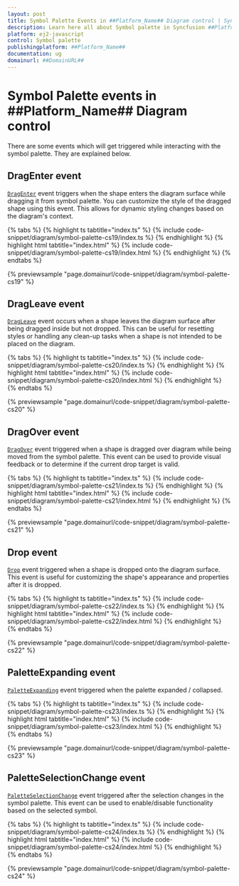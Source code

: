 ```yaml
---
layout: post
title: Symbol Palette Events in ##Platform_Name## Diagram control | Syncfusion
description: Learn here all about Symbol palette in Syncfusion ##Platform_Name## Diagram control of Syncfusion Essential JS 2 and more.
platform: ej2-javascript
control: Symbol palette 
publishingplatform: ##Platform_Name##
documentation: ug
domainurl: ##DomainURL##
---
```


# Symbol Palette events in ##Platform_Name## Diagram control

There are some events which will get triggered while interacting with the symbol palette. They are explained below.

## DragEnter event 

[`DragEnter`](../api/diagram/iDragEnterEventArgs/) event triggers when the shape enters the diagram surface while dragging it from symbol palette. You can customize the style of the dragged shape using this event. This allows for dynamic styling changes based on the diagram's context.

{% tabs %}
{% highlight ts tabtitle="index.ts" %}
{% include code-snippet/diagram/symbol-palette-cs19/index.ts %}
{% endhighlight %}
{% highlight html tabtitle="index.html" %}
{% include code-snippet/diagram/symbol-palette-cs19/index.html %}
{% endhighlight %}
{% endtabs %}
        
{% previewsample "page.domainurl/code-snippet/diagram/symbol-palette-cs19" %}

## DragLeave event

[`DragLeave`](../api/diagram/iDragLeaveEventArgs/) event occurs when a shape leaves the diagram surface after being dragged inside but not dropped. This can be useful for resetting styles or handling any clean-up tasks when a shape is not intended to be placed on the diagram.

{% tabs %}
{% highlight ts tabtitle="index.ts" %}
{% include code-snippet/diagram/symbol-palette-cs20/index.ts %}
{% endhighlight %}
{% highlight html tabtitle="index.html" %}
{% include code-snippet/diagram/symbol-palette-cs20/index.html %}
{% endhighlight %}
{% endtabs %}
        
{% previewsample "page.domainurl/code-snippet/diagram/symbol-palette-cs20" %}

## DragOver event

[`DragOver`](../api/diagram/iDragOverEventArgs/) event triggered when a shape is dragged over diagram while being moved from the symbol palette. This event can be used to provide visual feedback or to determine if the current drop target is valid.

{% tabs %}
{% highlight ts tabtitle="index.ts" %}
{% include code-snippet/diagram/symbol-palette-cs21/index.ts %}
{% endhighlight %}
{% highlight html tabtitle="index.html" %}
{% include code-snippet/diagram/symbol-palette-cs21/index.html %}
{% endhighlight %}
{% endtabs %}
        
{% previewsample "page.domainurl/code-snippet/diagram/symbol-palette-cs21" %}

## Drop event

[`Drop`](../api/diagram/idropeventargs/) event triggered when a shape is dropped onto the diagram surface. This event is useful for customizing the shape's appearance and properties after it is dropped.

{% tabs %}
{% highlight ts tabtitle="index.ts" %}
{% include code-snippet/diagram/symbol-palette-cs22/index.ts %}
{% endhighlight %}
{% highlight html tabtitle="index.html" %}
{% include code-snippet/diagram/symbol-palette-cs22/index.html %}
{% endhighlight %}
{% endtabs %}
        
{% previewsample "page.domainurl/code-snippet/diagram/symbol-palette-cs22" %}

## PaletteExpanding event

[`PaletteExpanding`](../api/diagram/iPaletteExpandArgs/) event triggered when the palette expanded / collapsed.

{% tabs %}
{% highlight ts tabtitle="index.ts" %}
{% include code-snippet/diagram/symbol-palette-cs23/index.ts %}
{% endhighlight %}
{% highlight html tabtitle="index.html" %}
{% include code-snippet/diagram/symbol-palette-cs23/index.html %}
{% endhighlight %}
{% endtabs %}
        
{% previewsample "page.domainurl/code-snippet/diagram/symbol-palette-cs23" %}

## PaletteSelectionChange event

[`PaletteSelectionChange`](../api/diagram/iPaletteSelectionChangeArgs/) event triggered after the selection changes in the symbol palette. This event can be used to enable/disable functionality based on the selected symbol.

{% tabs %}
{% highlight ts tabtitle="index.ts" %}
{% include code-snippet/diagram/symbol-palette-cs24/index.ts %}
{% endhighlight %}
{% highlight html tabtitle="index.html" %}
{% include code-snippet/diagram/symbol-palette-cs24/index.html %}
{% endhighlight %}
{% endtabs %}
        
{% previewsample "page.domainurl/code-snippet/diagram/symbol-palette-cs24" %}

